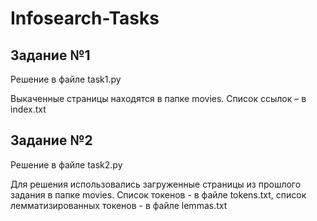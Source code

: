 # Infosearch-Tasks

## Задание №1
Решение в файле task1.py

Выкаченные страницы находятся в папке movies. Список ссылок – в index.txt

## Задание №2
Решение в файле task2.py

Для решения использовались загруженные страницы из прошлого задания в папке movies. Список токенов - в файле tokens.txt, 
список лемматизированных токенов - в файле lemmas.txt